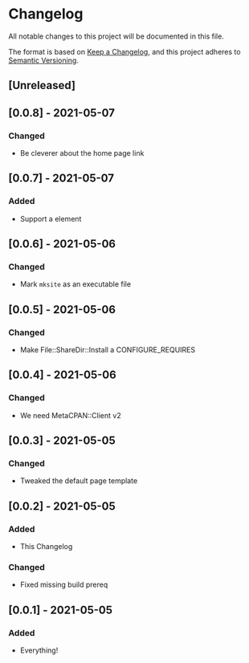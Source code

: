 # Changelog
All notable changes to this project will be documented in this file.

The format is based on [Keep a Changelog](https://keepachangelog.com/en/1.0.0/),
and this project adheres to [Semantic Versioning](https://semver.org/spec/v2.0.0.html).

## [Unreleased]
## [0.0.8] - 2021-05-07
### Changed
- Be cleverer about the home page link

## [0.0.7] - 2021-05-07
### Added
- Support a <base> element

## [0.0.6] - 2021-05-06
### Changed
- Mark `mksite` as an executable file

## [0.0.5] - 2021-05-06
### Changed
- Make File::ShareDir::Install a CONFIGURE_REQUIRES

## [0.0.4] - 2021-05-06
### Changed
- We need MetaCPAN::Client v2

## [0.0.3] - 2021-05-05
### Changed
- Tweaked the default page template

## [0.0.2] - 2021-05-05
### Added
- This Changelog
### Changed
- Fixed missing build prereq

## [0.0.1] - 2021-05-05
### Added
- Everything!
